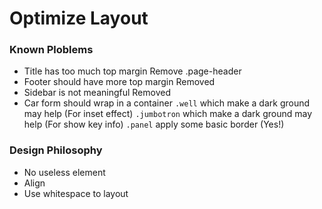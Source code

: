 Optimize Layout
===

### Known Ploblems

+ Title has too much top margin
    Remove .page-header
+ Footer should have more top margin
    Removed
+ Sidebar is not meaningful
    Removed
+ Car form should wrap in a container
    `.well` which make a dark ground may help (For inset effect)
    `.jumbotron` which make a dark ground may help (For show key info)
    `.panel` apply some basic border (Yes!)

### Design Philosophy

+ No useless element
+ Align
+ Use whitespace to layout

